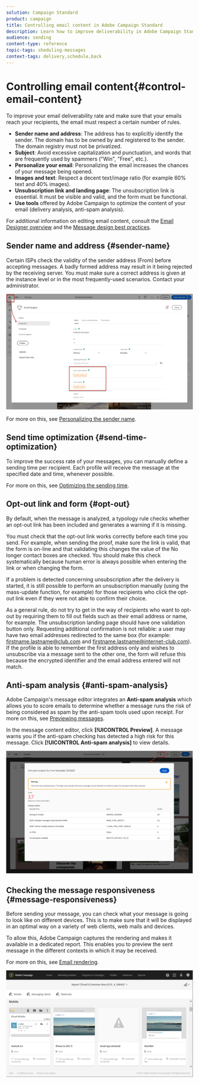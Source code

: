 ```yaml
---
solution: Campaign Standard
product: campaign
title: Controlling email content in Adobe Campaign Standard
description: Learn how to improve deliverability in Adobe Campaign Standard when editing your email content.
audience: sending
content-type: reference
topic-tags: sheduling-messages
context-tags: delivery,schedule,back
---
```


# Controlling email content{#control-email-content}

To improve your email deliverability rate and make sure that your emails reach your recipients, the email must respect a certain number of rules.

* **Sender name and address**: The address has to explicitly identify the sender. The domain has to be owned by and registered to the sender. The domain registry must not be privatized.
* **Subject**: Avoid excessive capitalization and punctuation, and words that are frequently used by spammers ("Win", "Free", etc.).
* **Personalize your email**: Personalizing the email increases the chances of your message being opened.
* **Images and text**: Respect a decent text/image ratio (for example 60% text and 40% images).
* **Unsubscription link and landing page**: The unsubscription link is essential. It must be visible and valid, and the form must be functional.
* **Use tools** offered by Adobe Campaign to optimize the content of your email (delivery analysis, anti-spam analysis).

For additional information on editing email content, consult the [Email Designer overview](../../designing/using/designing-content-in-adobe-campaign.md) and the [Message design best practices](../../designing/using/designing-content-in-adobe-campaign.md#content-design-best-practices).

## Sender name and address {#sender-name}

Certain ISPs check the validity of the sender address (From) before accepting messages. A badly formed address may result in it being rejected by the receiving server. You must make sure a correct address is given at the instance level or in the most frequently-used scenarios. Contact your administrator.

![](assets/delivery_content_edition16.png)

For more on this, see [Personalizing the sender name](../../designing/using/personalization.md#personalizing-the-sender).
  
## Send time optimization {#send-time-optimization}

To improve the success rate of your messages, you can manually define a sending time per recipient. Each profile will receive the message at the specified date and time, whenever possible.

For more on this, see [Optimizing the sending time](../../sending/using/optimizing-the-sending-time.md).

## Opt-out link and form {#opt-out}

By default, when the message is analyzed, a typology rule checks whether an opt-out link has been included and generates a warning if it is missing.

You must check that the opt-out link works correctly before each time you send. For example, when sending the proof, make sure the link is valid, that the form is on-line and that validating this changes the value of the No longer contact boxes are checked. You should make this check systematically because human error is always possible when entering the link or when changing the form.

If a problem is detected concerning unsubscription after the delivery is started, it is still possible to perform an unsubscription manually (using the mass-update function, for example) for those recipients who click the opt-out link even if they were not able to confirm their choice.

As a general rule, do not try to get in the way of recipients who want to opt-out by requiring them to fill out fields such as their email address or name, for example. The unsubscription landing page should have one validation button only. Requesting additional confirmation is not reliable: a user may have two email addresses redirected to the same box (for example: firstname.lastname@club.com and firstname.lastname@internet-club.com). If the profile is able to remember the first address only and wishes to unsubscribe via a message sent to the other one, the form will refuse this because the encrypted identifier and the email address entered will not match.

## Anti-spam analysis {#anti-spam-analysis}

Adobe Campaign's message editor integrates an **Anti-spam analysis** which allows you to score emails to determine whether a message runs the risk of being considered as spam by the anti-spam tools used upon receipt. For more on this, see [Previewing messages](../../sending/using/previewing-messages.md).

In the message content editor, click **[!UICONTROL Preview]**. A message warns you if the anti-spam checking has detected a high risk for this message. Click **[!UICONTROL Anti-spam analysis]** to view details.

![](assets/sending_anti-spam_analysis.png)
  
## Checking the message responsiveness {#message-responsiveness}

Before sending your message, you can check what your message is going to look like on different devices. This is to make sure that it will be displayed in an optimal way on a variety of web clients, web mails and devices.

To allow this, Adobe Campaign captures the rendering and makes it available in a dedicated report. This enables you to preview the sent message in the different contexts in which it may be received.

For more on this, see [Email rendering](../../sending/using/email-rendering.md).

![](assets/inbox_rendering_report_3.png)
